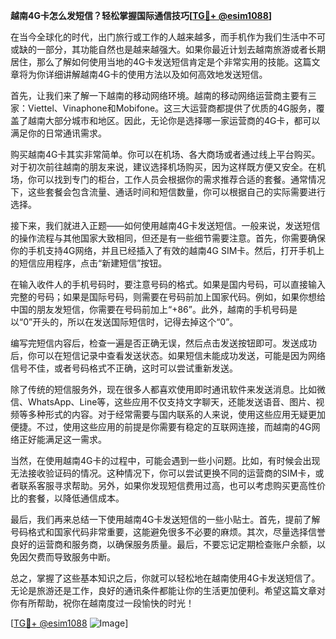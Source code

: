 **越南4G卡怎么发短信？轻松掌握国际通信技巧[[TG💪+ @esim1088](https://t.me/s/esim1088)]**

在当今全球化的时代，出门旅行或工作的人越来越多，而手机作为我们生活中不可或缺的一部分，其功能自然也是越来越强大。如果你最近计划去越南旅游或者长期居住，那么了解如何使用当地的4G卡发送短信肯定是个非常实用的技能。这篇文章将为你详细讲解越南4G卡的使用方法以及如何高效地发送短信。

首先，让我们来了解一下越南的移动网络环境。越南的移动网络运营商主要有三家：Viettel、Vinaphone和Mobifone。这三大运营商都提供了优质的4G服务，覆盖了越南大部分城市和地区。因此，无论你是选择哪一家运营商的4G卡，都可以满足你的日常通讯需求。

购买越南4G卡其实非常简单。你可以在机场、各大商场或者通过线上平台购买。对于初次前往越南的朋友来说，建议选择机场购买，因为这样既方便又安全。在机场，你可以找到专门的柜台，工作人员会根据你的需求推荐合适的套餐。通常情况下，这些套餐会包含流量、通话时间和短信数量，你可以根据自己的实际需要进行选择。

接下来，我们就进入正题——如何使用越南4G卡发送短信。一般来说，发送短信的操作流程与其他国家大致相同，但还是有一些细节需要注意。首先，你需要确保你的手机支持4G网络，并且已经插入了有效的越南4G SIM卡。然后，打开手机上的短信应用程序，点击“新建短信”按钮。

在输入收件人的手机号码时，要注意号码的格式。如果是国内号码，可以直接输入完整的号码；如果是国际号码，则需要在号码前加上国家代码。例如，如果你想给中国的朋友发短信，你需要在号码前加上“+86”。此外，越南的手机号码是以“0”开头的，所以在发送国际短信时，记得去掉这个“0”。

编写完短信内容后，检查一遍是否正确无误，然后点击发送按钮即可。发送成功后，你可以在短信记录中查看发送状态。如果短信未能成功发送，可能是因为网络信号不佳，或者号码格式不正确，这时可以尝试重新发送。

除了传统的短信服务外，现在很多人都喜欢使用即时通讯软件来发送消息。比如微信、WhatsApp、Line等，这些应用不仅支持文字聊天，还能发送语音、图片、视频等多种形式的内容。对于经常需要与国内联系的人来说，使用这些应用无疑更加便捷。不过，使用这些应用的前提是你需要有稳定的互联网连接，而越南的4G网络正好能满足这一需求。

当然，在使用越南4G卡的过程中，可能会遇到一些小问题。比如，有时候会出现无法接收验证码的情况。这种情况下，你可以尝试更换不同的运营商的SIM卡，或者联系客服寻求帮助。另外，如果你发现短信费用过高，也可以考虑购买更高性价比的套餐，以降低通信成本。

最后，我们再来总结一下使用越南4G卡发送短信的一些小贴士。首先，提前了解号码格式和国家代码非常重要，这能避免很多不必要的麻烦。其次，尽量选择信誉良好的运营商和服务商，以确保服务质量。最后，不要忘记定期检查账户余额，以免因欠费而导致服务中断。

总之，掌握了这些基本知识之后，你就可以轻松地在越南使用4G卡发送短信了。无论是旅游还是工作，良好的通讯条件都能让你的生活更加便利。希望这篇文章对你有所帮助，祝你在越南度过一段愉快的时光！

[[TG💪+ @esim1088](https://t.me/s/esim1088) ![Image](https://i.postimg.cc/4NQfJmqS/Snipaste-2025-05-13-00-14-12.png)]